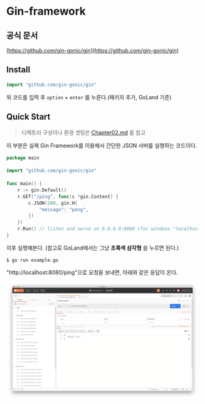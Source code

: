 # Gin-framework

## 공식 문서

[https://github.com/gin-gonic/gin](https://github.com/gin-gonic/gin)

## Install

```go
import "github.com/gin-gonic/gin"
```

위 코드를 입력 후 `option` + `enter` 를 누른다.(패키지 추가, GoLand 기준)

## Quick Start

> 디렉토리 구성이나 환경 셋팅은 [Chapter02.md]("./chapter02.md") 를 참고

이 부분은 실제 Gin Framework를 이용해서 간단한 JSON 서버를 실행하는 코드이다.

```go
package main

import "github.com/gin-gonic/gin"

func main() {
	r := gin.Default()
	r.GET("/ping", func(c *gin.Context) {
		c.JSON(200, gin.H{
			"message": "pong",
		})
	})
	r.Run() // listen and serve on 0.0.0.0:8080 (for windows "localhost:8080")
}
```

이후 실행해본다. (참고로 GoLand에서는 그냥 **초록색 삼각형** 을 누르면 된다.)

```shell
$ go run example.go
```

"http://localhost:8080/ping"으로 요청을 보내면, 아래와 같은 응답이 온다.

<img src="./img/Gin-Framework/quickstart-postman.png" />

